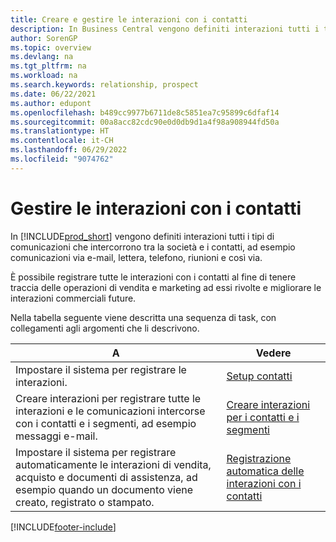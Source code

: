 ```yaml
---
title: Creare e gestire le interazioni con i contatti
description: In Business Central vengono definiti interazioni tutti i tipi di comunicazioni che intercorrono tra la società e i contatti, Leggi i modi per creare e gestire i tuoi contatti.
author: SorenGP
ms.topic: overview
ms.devlang: na
ms.tgt_pltfrm: na
ms.workload: na
ms.search.keywords: relationship, prospect
ms.date: 06/22/2021
ms.author: edupont
ms.openlocfilehash: b489cc9977b6711de8c5851ea7c95899c6dfaf14
ms.sourcegitcommit: 00a8acc82cdc90e0d0db9d1a4f98a908944fd50a
ms.translationtype: HT
ms.contentlocale: it-CH
ms.lasthandoff: 06/29/2022
ms.locfileid: "9074762"
---
```

# <a name="managing-interactions-with-your-contacts"></a>Gestire le interazioni con i contatti
In [!INCLUDE[prod_short](includes/prod_short.md)] vengono definiti interazioni tutti i tipi di comunicazioni che intercorrono tra la società e i contatti, ad esempio comunicazioni via e-mail, lettera, telefono, riunioni e così via.

È possibile registrare tutte le interazioni con i contatti al fine di tenere traccia delle operazioni di vendita e marketing ad essi rivolte e migliorare le interazioni commerciali future.

Nella tabella seguente viene descritta una sequenza di task, con collegamenti agli argomenti che li descrivono.

| A | Vedere |
| --- | --- |
| Impostare il sistema per registrare le interazioni. |[Setup contatti](marketing-setup-contacts.md) |
|Creare interazioni per registrare tutte le interazioni e le comunicazioni intercorse con i contatti e i segmenti, ad esempio messaggi e-mail.|[Creare interazioni per i contatti e i segmenti](marketing-how-create-interactions.md)|
|Impostare il sistema per registrare automaticamente le interazioni di vendita, acquisto e documenti di assistenza, ad esempio quando un documento viene creato, registrato o stampato.|[Registrazione automatica delle interazioni con i contatti](marketing-auto-record-interactions.md)|


[!INCLUDE[footer-include](includes/footer-banner.md)]